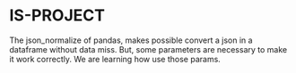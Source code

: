 # IS-PROJECT

The json_normalize of pandas, makes possible convert a json in a dataframe without data miss.
But, some parameters are necessary to make it work correctly. We are learning how use those params.